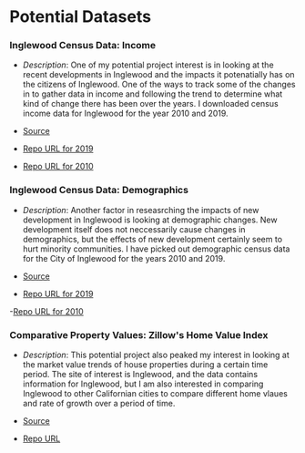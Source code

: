 # Potential Datasets

### Inglewood Census Data: Income 

- *Description*: One of my potential project interest is in looking at the recent developments in Inglewood and the impacts it potenatially has on the citizens of Inglewood. One of the ways to track some of the changes in to gather data in income and following the trend to determine what kind of change there has been over the years. I downloaded census income data for Inglewood for the year 2010 and 2019.

- [Source](https://data.census.gov/cedsci/table?q=inglewood%20redevelopment&t=Income%20and%20Poverty&g=1600000US0636546&tid=ACSST1Y2010.S1901&hidePreview=true)

- [Repo URL for 2019](https://github.com/nelsonguevara95/up206a-Nelson/blob/main/Potential%20Data/Inglewood%20Income%20Data_2019.xlsx)

- [Repo URL for 2010](https://github.com/nelsonguevara95/up206a-Nelson/blob/main/Potential%20Data/Inglewood%20Income%20Data_2010.xlsx)

### Inglewood Census Data: Demographics

- *Description*: Another factor in reseasrching the impacts of new development in Inglewood is looking at demographic changes. New development itself does not neccessarily cause changes in demographics, but the effects of new development certainly seem to hurt minority communities. I have picked out demographic census data for the City of Inglewood for the years 2010 and 2019.
- [Source](https://data.census.gov/cedsci/table?q=inglewood%20demographics&t=Income%20and%20Poverty&g=1600000US0636546&tid=ACSDP1Y2010.DP05&hidePreview=true)

- [Repo URL for 2019](https://github.com/nelsonguevara95/up206a-Nelson/blob/main/Potential%20Data/Inglewood%20Demographics%20Data_2019.xlsx)

-[Repo URL for 2010](https://github.com/nelsonguevara95/up206a-Nelson/blob/main/Potential%20Data/Inglewood%20Demographics%20Data_2010.xlsx)

### Comparative Property Values: Zillow's Home Value Index

- *Description*: This potential project also peaked my interest in looking at the market value trends of house properties during a certain time period. The site of interest is Inglewood, and the data contains information for Inglewood, but I am also interested in comparing Inglewood to other Californian cities to compare different home vlaues and rate of growth over a period of time.

- [Source](https://www.zillow.com/research/data/)

- [Repo URL](https://github.com/nelsonguevara95/up206a-Nelson/blob/main/Potential%20Data/Comparative%20Property%20Values%20Data%20Set.xlsx)
